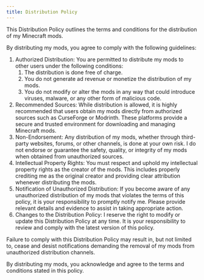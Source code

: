 ```yaml
---
title: Distribution Policy
---
```


This Distribution Policy outlines the terms and conditions for the distribution of my Minecraft mods.

By distributing my mods, you agree to comply with the following guidelines:

1. Authorized Distribution: You are permitted to distribute my mods to other users under the following conditions:
     1. The distribution is done free of charge.
     2. You do not generate ad revenue or monetize the distribution of my mods.
     3. You do not modify or alter the mods in any way that could introduce viruses, malware, or any other form of malicious code.
2. Recommended Sources: While distribution is allowed, it is highly recommended that users obtain my mods directly from authorized sources such as CurseForge or Modrinth. These platforms provide a secure and trusted environment for downloading and managing Minecraft mods.
3. Non-Endorsement: Any distribution of my mods, whether through third-party websites, forums, or other channels, is done at your own risk. I do not endorse or guarantee the safety, quality, or integrity of my mods when obtained from unauthorized sources.
4. Intellectual Property Rights: You must respect and uphold my intellectual property rights as the creator of the mods. This includes properly crediting me as the original creator and providing clear attribution whenever distributing the mods.
5. Notification of Unauthorized Distribution: If you become aware of any unauthorized distribution of my mods that violates the terms of this policy, it is your responsibility to promptly notify me. Please provide relevant details and evidence to assist in taking appropriate action.
6. Changes to the Distribution Policy: I reserve the right to modify or update this Distribution Policy at any time. It is your responsibility to review and comply with the latest version of this policy.

Failure to comply with this Distribution Policy may result in, but not limited to, cease and desist notifications demanding the removal of my mods from unauthorized distribution channels.

By distributing my mods, you acknowledge and agree to the terms and conditions stated in this policy.
